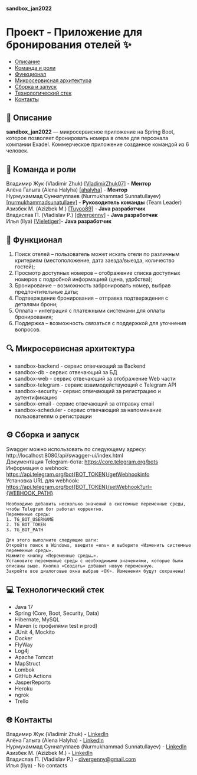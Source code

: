 #### sandbox_jan2022


# Проект - Приложение для бронирования отелей ✨

* [Описание](#-описание)
* [Команда и роли](#-команда-и-роли)
* [Функционал](#-функционал)
* [Микросервисная архитектура](#-микросервисная-архитектура)
* [Сборка и запуск](#-сборка-и-запуск)
* [Технологический стек](#-технологический-стек)
* [Контакты](#-контакты)


## 📝 Описание
**sandbox_jan2022** — микросервисное приложение на Spring Boot, которое позволяет бронировать номера в отеле для персонала компании Exadel. 
Коммерческое приложение созданное командой из 6 человек. 

## 🔬 Команда и роли
Владимир Жук (Vladimir Zhuk) [[VladimirZhuk07]](https://github.com/VladimirZhuk07) - **Ментор** <br>
Алёна Галыга (Alena Halyha) [[ahalyha]](https://github.com/ahalyha) - **Ментор** <br>
Нурмухаммад Суннатуллаев (Nurmukhammad Sunnatullayev) [[nurmukhammadsunatullaev]](https://github.com/nurmukhammadsunatullaev) - **Руководитель команды** (Team Leader) <br>
Азизбек М. (Azizbek M.) [[Tuyoo89]](https://github.com/Tuyoo89) - **Java разработчик** <br>
Владислав П. (Vladislav P.) [[divergenny]](https://github.com/divergenny) - **Java разработчик** <br>
Илья (Ilya) [[Vieletiger]](https://github.com/Vieletiger)- **Java разработчик** <br>

## 🔬 Функционал
1. Поиск отелей – пользователь может искать отели по различным критериям (местоположение, дата заезда/выезда, количество гостей);
2. Просмотр доступных номеров – отображение списка доступных номеров с подробной информацией (цена, удобства);
3. Бронирование – возможность забронировать номер, выбрав предпочтительные даты;
4. Подтверждение бронирования – отправка подтверждения с деталями брони;
5. Оплата – интеграция с платежными системами для оплаты бронирования;
6. Поддержка – возможность связаться с поддержкой для уточнения вопросов.

## 🔍 Микросервисная архитектура
* sandbox-backend - сервис отвечающий за Backend
* sandbox-db - сервис отвечающий за БД
* sandbox-web - сервис отвечающий за отображение Web части
* sandbox-telegram - сервис взаимодействующий с Telegram API
* sandbox-security - сервис отвечающий за регистрацию и аутентификацию
* sandbox-email - сервис отвечающий за отправку email 
* sandbox-scheduler - сервис отвечающий за напоминание пользователям о регистрации

## ⚙️ Сборка и запуск
Swagger можно использовать по следующему адресу: http://localhost:8080/api/swagger-ui/index.html <br>
Документация Telegram-бота: https://core.telegram.org/bots <br>
Информация о webhook: https://api.telegram.org/bot{BOT_TOKEN}/getWebhookinfo <br>
Установка URL для webhook: https://api.telegram.org/bot{BOT_TOKEN}/setWebhook?url={WEBHOOK_PATH} <br>

```
Необходимо добавить несколько значений в системные переменные среды, чтобы Telegram бот работал корректно. 
Переменные среды:
1. TG_BOT_USERNAME
2. TG_BOT_TOKEN
3. TG_BOT_PATH

Для этого выполните следующие шаги:
Откройте поиск в Windows, введите «env» и выберите «Изменить системные переменные среды».
Нажмите кнопку «Переменные среды…».
Установите переменные среды с необходимыми значениями, которые были описаны выше. Кнопка «Создать» добавит новую переменную.
Закройте все диалоговые окна выбрав «ОК». Изменения будут сохранены!
```


## 💻 Технологический стек
* Java 17
* Spring (Core, Boot, Security, Data)
* Hibernate, MySQL
* Maven (с профилями test и prod)
* JUnit 4, Mockito
* Docker
* FlyWay
* Log4j
* Apache Tomcat
* MapStruct
* Lombok
* GitHub Actions
* JasperReports
* Heroku
* ngrok
* Trello

## 🌐 Контакты
Владимир Жук (Vladimir Zhuk) - [LinkedIn](https://www.linkedin.com/in/vladimir-zhuk-0127a498/) <br>
Алёна Галыга (Alena Halyha)  - [LinkedIn](https://www.linkedin.com/in/alena-halyha-763625206/) <br>
Нурмухаммад Суннатуллаев (Nurmukhammad Sunnatullayev) - [LinkedIn](https://www.linkedin.com/in/nurmukhammadsunatullaev/) <br>
Азизбек М. (Azizbek M.)  - [LinkedIn](https://www.linkedin.com/in/azizbek-mirzakolonov-3861b8236/) <br>
Владислав П. (Vladislav P.) - [divergenny@gmail.com](mailto:divergenny@gmail.com) <br>
Илья (Ilya) - No contacts <br>
